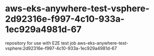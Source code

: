 # aws-eks-anywhere-test-vsphere-2d92316e-f997-4c10-933a-1ec929a4981d-67
repository for use with E2E test job aws-eks-anywhere-test-vsphere:2d92316e-f997-4c10-933a-1ec929a4981d-67
